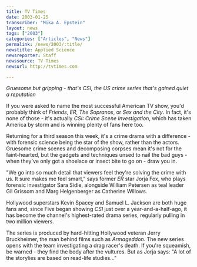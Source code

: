 ```yaml
---
title: TV Times
date: 2003-01-25
transcriber: "Mika A. Epstein"
layout: news
tags: ["2003"]
categories: ["Articles", "News"]
permalink: /news/2003/:title/
newstitle: Applied Science
newsreporter: Staff
newssource: TV Times
newsurl: http://tvtimes.com

---
```


*Gruesome but gripping - that's CSI, the US crime series that's gained quiet a reputation*

If you were asked to name the most successful American TV show, you'd probably think of *Friends*, *ER*, *The Sopranos*, or *Sex and the City*. In fact, it's none of those - it's actually *CSI: Crime Scene Investigation*, which has taken America by storm and is winning plenty of fans here too.

Returning for a third season this week, it's a crime drama with a difference - with forensic science being the star of the show, rather than the actors. Gruesome crime scenes and decomposing corpses mean it's not for the faint-hearted, but the gadgets and techniques unsed to nail the bad guys - when they've only got a shoelace or insect bite to go on - draw you in.

"We go into so much detail that viewers feel they're solving the crime with us. It sure makes me feel smart," says former *ER* star Jorja Fox, who plays forensic investigator Sara Sidle, alongside William Petersen as teal leader Gil Grissom and Marg Helgenberger as Catherine Willows.

Hollywood superstars Kevin Spacey and Samuel L. Jackson are both huge fans and, since Five began showing *CSI* just over a year-and-a-half-ago, it has become the channel's highest-rated drama series, regularly pulling in two million viewers.

The series is produced by hard-hitting Hollywood veteran Jerry Bruckheimer, the man behind films such as *Armageddon*. The new series opens with the team investigating a drag racer's death. If you're squeamish, be warned - they find the body after the vultures. But as Jorja says: "A lot of the storylies are based on read-life studies..."

